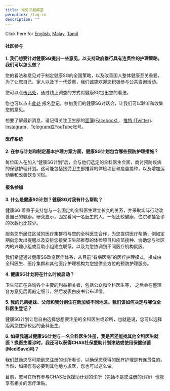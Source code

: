 ```yaml
---
title: 常见问题解答
permalink: /faq-cn
description: ""
---
```

Click here for [English](/faq), [Malay](/faq-ml), [Tamil](/faq-ta)

#### 社区参与

**1. 我们想要针对健康SG提出一些意见，以支持政府推行具有连贯性的护理策略。我们可以怎么做？**

您的看法和意见对于制定健康SG的全国策略，以及改善国人整体健康至关重要，为了让您自己、家人以及下一代受惠，我们诚挚欢迎您积极参与公共咨询活动。

您可以点击[此处](https://form.gov.sg/#!/6254f4af045bce0012fc5a8b)，通过线上调查的方式对健康SG提出您的看法。

您也可以点击[此处](https://go.gov.sg/hsginterest) 报名登记，参加我们的健康SG对话会，让我们可以聆听和收集您的意见。

想要了解最新消息，请记得关注卫生部的[面簿(Facebook) ](https://www.facebook.com/sghealthministry)、[推特 (Twitter)](https://twitter.com/sporeMOH)、[Instagram](https://www.instagram.com/moh_singapore/)、[Telegram](https://t.me/MOHsingapore)或[YouTube](https://www.youtube.com/user/MOHSingapore)账号。

#### 医疗系统

**2. 在参与计划和制定基本护理方案方面，健康SG计划包含哪些预防护理措施？**

每位国人在加入“健康SG计划”后，会与他们选定的全科医生会面，商讨预防疾病的保健护理计划。这可能包括接受卫生部推荐的体检项目和疫苗接种，以及增加运动量和改善饮食习惯。

#### 报名参加

**3. 什么是健康SG计划？健康SG对我有什么帮助？**

健康SG 着重于支持您与一名固定的全科医生建立长久的关系，并采取实际行动改善自己的健康。研究显示，固定看同一名医生的人，一般比较健康，住院和挂急诊的次数也比较少。

服务您所居住区域的医疗集群将与您的全科医生合作，为您提供医疗帮助，例如定期向您发出提醒以及安排您接受卫生部推荐的体检项目和疫苗接种、协助您与社区内的兴趣小组或互助小组建立联系，以及为您协调到不同医疗机构就医。

我们希望通过健康SG改变医疗体系，从目前“有病医病”的医疗护理模式，换成由全科医生、医疗集群和其他医疗护理机构为您提供全方位的预防护理服务。

**4. 健康SG计划将在什么时候启动？**

卫生部正在咨询各个主要的利益相关者，包括公众和全科医生等， 之后会在整理各方意见后再敲定细节，然后发表白皮书公布详情。

**5. 我的兄弟姐妹、父母和我分别住在新加坡不同地区。我们该如何决定与哪位全科医生登记？**

健康SG计划让您自由选择您想要注册的全科医生或诊所，也就是说，您可以选择距离您住家较远的全科医生。

**6. 如果我通过健康SG计划与一名全科医生注册，我是否还能找其他全科医生就医？换医生看诊时，我还可以获得CHAS社保援助计划津贴或使用保健储蓄(MediSave)吗？**

我们鼓励您尽可能到您注册的诊所看诊，以确保您获得的医疗护理是有连贯性的。当然，如果您有必要到其他地方求医，您也可以这么做。

目前，您可在所有参与CHAS社保援助计划的诊所（包括不是您注册的诊所）也能享有相关的医疗津贴。